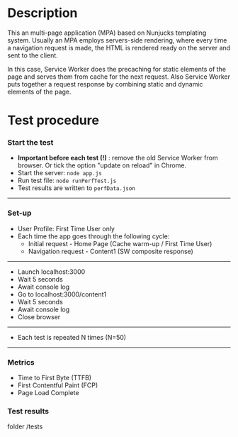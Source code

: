 # Description
This an multi-page application (MPA) based on Nunjucks templating system. Usually an MPA employs servers-side rendering, where every time a navigation request is made, the HTML is rendered ready on the server and sent to the client.

In this case, Service Worker does the precaching for static elements of the page and serves them from cache for the next request. Also Service Worker puts together a request response by combining static and dynamic elements of the page.

# Test procedure
### Start the test
- __Important before each test (!)__ : remove the old Service Worker from browser. Or tick the option "update on reload" in Chrome. 
- Start the server: `node app.js`
- Run test file: `node runPerfTest.js`
- Test results are written to `perfData.json`
---------------------------------------
### Set-up
- User Profile: First Time User only
- Each time the app goes through the following cycle:
    - Initial request - Home Page (Cache warm-up / First Time User)
    - Navigation request - Content1 (SW composite response)
---------------------------------------
- Launch localhost:3000
- Wait 5 seconds
- Await console log
- Go to localhost:3000/content1
- Wait 5 seconds
- Await console log
- Close browser
--------------------------------------
-  Each test is repeated N times (N=50)
--------------------------------------
### Metrics
- Time to First Byte (TTFB)
- First Contentful Paint (FCP)
- Page Load Complete 


### Test results
folder /tests
